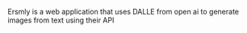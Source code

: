 Ersmly is a web application that uses DALLE from open ai to generate images from text using  their API 
